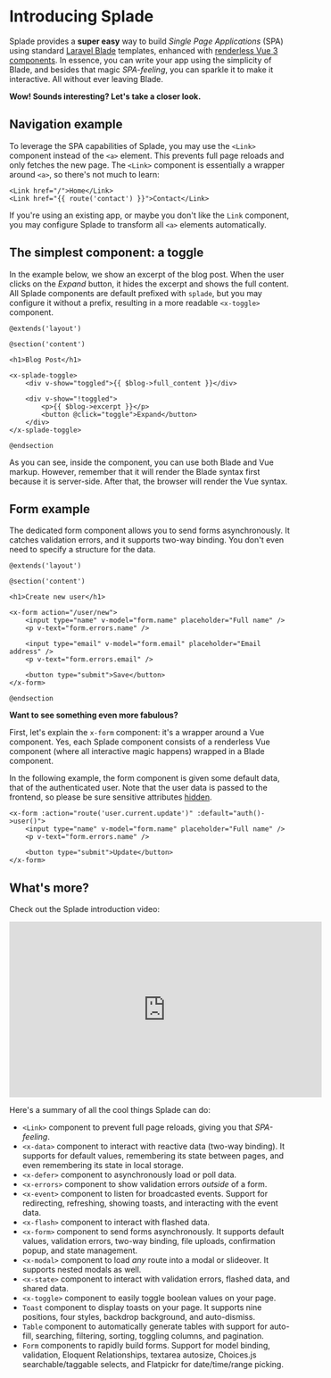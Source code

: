 # Introducing Splade

Splade provides a **super easy** way to build *Single Page Applications* (SPA) using standard [Laravel Blade](https://laravel.com/docs/9.x/blade) templates, enhanced with [renderless Vue 3 components](https://adamwathan.me/renderless-components-in-vuejs/). In essence, you can write your app using the simplicity of Blade, and besides that magic *SPA-feeling*, you can sparkle it to make it interactive. All without ever leaving Blade.

**Wow! Sounds interesting? Let's take a closer look.**

## Navigation example

To leverage the SPA capabilities of Splade, you may use the `<Link>` component instead of the `<a>` element. This prevents full page reloads and only fetches the new page. The `<Link>` component is essentially a wrapper around `<a>`, so there's not much to learn:

```blade
<Link href="/">Home</Link>
<Link href="{{ route('contact') }}">Contact</Link>
```

If you're using an existing app, or maybe you don't like the `Link` component, you may configure Splade to transform all `<a>` elements automatically.

## The simplest component: a toggle

In the example below, we show an excerpt of the blog post. When the user clicks on the *Expand* button, it hides the excerpt and shows the full content. All Splade components are default prefixed with `splade`, but you may configure it without a prefix, resulting in a more readable `<x-toggle>` component.

```blade
@extends('layout')

@section('content')

<h1>Blog Post</h1>

<x-splade-toggle>
    <div v-show="toggled">{{ $blog->full_content }}</div>

    <div v-show="!toggled">
        <p>{{ $blog->excerpt }}</p>
        <button @click="toggle">Expand</button>
    </div>
</x-splade-toggle>

@endsection
```

As you can see, inside the component, you can use both Blade and Vue markup. However, remember that it will render the Blade syntax first because it is server-side. After that, the browser will render the Vue syntax.

## Form example

The dedicated form component allows you to send forms asynchronously. It catches validation errors, and it supports two-way binding. You don't even need to specify a structure for the data.

```blade
@extends('layout')

@section('content')

<h1>Create new user</h1>

<x-form action="/user/new">
    <input type="name" v-model="form.name" placeholder="Full name" />
    <p v-text="form.errors.name" />

    <input type="email" v-model="form.email" placeholder="Email address" />
    <p v-text="form.errors.email" />

    <button type="submit">Save</button>
</x-form>

@endsection
```

**Want to see something even more fabulous?**

First, let's explain the `x-form` component: it's a wrapper around a Vue component. Yes, each Splade component consists of a renderless Vue component (where all interactive magic happens) wrapped in a Blade component.

In the following example, the form component is given some default data, that of the authenticated user. Note that the user data is passed to the frontend, so please be sure sensitive attributes [hidden](https://laravel.com/docs/9.x/eloquent-serialization#hiding-attributes-from-json).

```blade
<x-form :action="route('user.current.update')" :default="auth()->user()">
    <input type="name" v-model="form.name" placeholder="Full name" />
    <p v-text="form.errors.name" />

    <button type="submit">Update</button>
</x-form>
```

## What's more?

Check out the Splade introduction video:

<iframe width="560" height="315" src="https://www.youtube-nocookie.com/embed/9V9BUHtvwXI?controls=0" title="YouTube video player" frameborder="0" allow="accelerometer; autoplay; clipboard-write; encrypted-media; gyroscope; picture-in-picture" allowfullscreen></iframe>

Here's a summary of all the cool things Splade can do:

* `<Link>` component to prevent full page reloads, giving you that *SPA-feeling*.
* `<x-data>` component to interact with reactive data (two-way binding). It supports for default values, remembering its state between pages, and even remembering its state in local storage.
* `<x-defer>` component to asynchronously load or poll data.
* `<x-errors>` component to show validation errors *outside* of a form.
* `<x-event>` component to listen for broadcasted events. Support for redirecting, refreshing, showing toasts, and interacting with the event data.
* `<x-flash>` component to interact with flashed data.
* `<x-form>` component to send forms asynchronously. It supports default values, validation errors, two-way binding, file uploads, confirmation popup, and state management.
* `<x-modal>` component to load *any* route into a modal or slideover. It supports nested modals as well.
* `<x-state>` component to interact with validation errors, flashed data, and shared data.
* `<x-toggle>` component to easily toggle boolean values on your page.
* `Toast` component to display toasts on your page. It supports nine positions, four styles, backdrop background, and auto-dismiss.
* `Table` component to automatically generate tables with support for auto-fill, searching, filtering, sorting, toggling columns, and pagination.
* `Form` components to rapidly build forms. Support for model binding, validation, Eloquent Relationships, textarea autosize, Choices.js searchable/taggable selects, and Flatpickr for date/time/range picking.